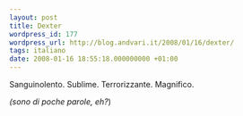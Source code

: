 ```yaml
---
layout: post
title: Dexter
wordpress_id: 177
wordpress_url: http://blog.andvari.it/2008/01/16/dexter/
tags: italiano
date: 2008-01-16 18:55:18.000000000 +01:00
---
```

Sanguinolento. Sublime. Terrorizzante. Magnifico.

<em>(sono di poche parole, eh?</em>)
